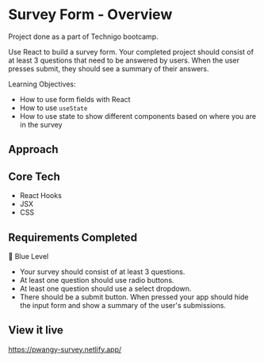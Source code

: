 # Survey Form - Overview
Project done as a part of Technigo bootcamp.

Use React to build a survey form. Your completed project should consist of at least 3 questions that need to be answered by users. When the user presses submit, they should see a summary of their answers.



Learning Objectives:
- How to use form fields with React
- How to use `useState`
- How to use state to show different components based on where you are in the survey

## Approach


## Core Tech
- React Hooks
- JSX
- CSS


## Requirements Completed
🔵  Blue Level
- Your survey should consist of at least 3 questions.
- At least one question should use radio buttons.
- At least one question should use a select dropdown.
- There should be a submit button. When pressed your app should hide the input form and show a summary of the user's submissions.
<!-- - Your site should follow accessibility guidelines -->

<!-- 🔴  Red Level (Intermediary Goals) -->
<!-- - Use a form element you haven't tried before (such as a [range slider](https://www.w3schools.com/howto/howto_js_rangeslider.asp)) and connect it to React state. You can find a list of input types [here](https://www.w3schools.com/html/html_form_input_types.asp). -->
<!-- - Add validation to your survey! Use either HTML input validation attributes (such as `required`) or implement custom logic when the user clicks the submit button to make the form fields have validations. If you choose to implement your own validation, you should also make sure to show error messages in a nice way. -->
<!-- - Create a button that, when clicked, will scroll down to the top of the next question in the survey (if possible) -->

<!-- ⚫  Black Level (Advanced Goals) -->
<!-- - Create a multi-step form
    - **Example**

        Show each question in its own 'page' with a continue button to progress to the next question (like how typeform does it).

        If you decide to split your form into sections, then one approach you could take is to try to think of these sections as a single `useState` hook which you can use to conditionally render different groups of inputs. For example, you could have some state like `const [section, setSection] = useState('firstQuestion')` and then when the user presses a button to progress, you'd use the `setSection()` function to progress them to the second question, etc. Then, in your JSX, you could conditionally render, like this:

        ```
        const Example = () => {
          const [section, setSection] = useState('firstQuestion')

          return (
            <div>
              {section === 'firstQuestion' && (
                <div>
                  First question...
                </div>
              )}

              {section === 'secondQuestion' && (
                <div>
                  Second question...
                </div>
              )}
            </div>
          )
        }
        ```

        As always, there's many ways to approach this! This is just one suggestion. :) -->

<!-- - Visualize to the user how far through the survey they are, and how much is left, by creating a progress bar -->
<!-- - Use Regex validation for some input on your survey -->
<!-- - Show different questions depending on the answer to a specific question -->

## View it live
https://pwangy-survey.netlify.app/